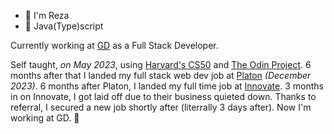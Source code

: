 - 👋 I'm Reza
- 🔧 Java(Type)script

Currently working at [GD](https://gdbusiness.id/) as a Full Stack Developer.

Self taught, *on May 2023*, using [Harvard's CS50](https://pll.harvard.edu/course/cs50-introduction-computer-science)
and [The Odin Project](https://www.theodinproject.com).
6 months after that I landed my full stack web dev job at [Platon](https://platon.co.id/) *(December 2023)*.
6 months after Platon, I landed my full time job at [Innovate](https://www.innovate.partners/).
3 months in on Innovate, I got laid off due to their business quieted down.
Thanks to referral, I secured a new job shortly after (literrally 3 days after). Now I'm working at GD. 🚀

<!--
**rezha4/rezha4** is a ✨ _special_ ✨ repository because its `README.md` (this file) appears on your GitHub profile.

Here are some ideas to get you started:

- 🔭 I’m currently working on ...
- 🌱 I’m currently learning ...
- 👯 I’m looking to collaborate on ...
- 🤔 I’m looking for help with ...
- 💬 Ask me about ...
- 📫 How to reach me: ...
- 😄 Pronouns: ...
- ⚡ Fun fact: ...
-->
